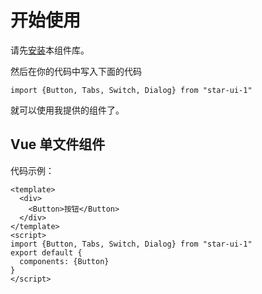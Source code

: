 # 开始使用
请先[安装](#/doc/install)本组件库。

然后在你的代码中写入下面的代码

```
import {Button, Tabs, Switch, Dialog} from "star-ui-1"
```

就可以使用我提供的组件了。

## Vue 单文件组件

代码示例：

```
<template>
  <div>
    <Button>按钮</Button>
  </div>
</template>
<script>
import {Button, Tabs, Switch, Dialog} from "star-ui-1"
export default {
  components: {Button}
}
</script>
```